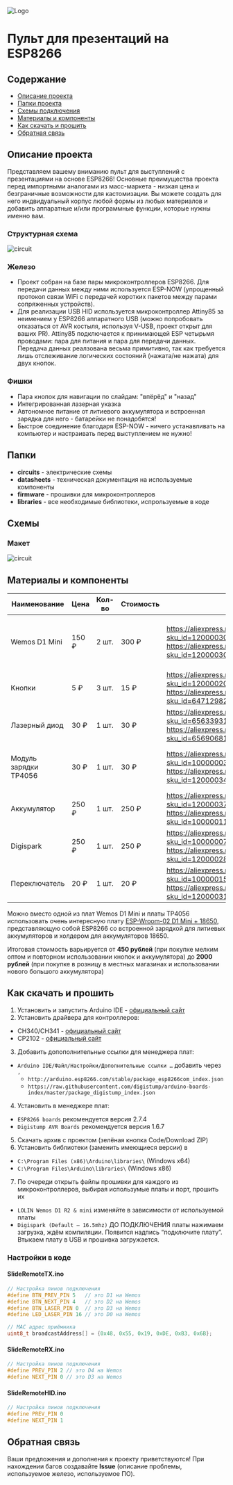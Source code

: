 ![Logo](/SlideRemote.png)
# Пульт для презентаций на ESP8266
## Содержание
* [Описание проекта](#chapter-0)
* [Папки проекта](#chapter-1)
* [Схемы подключения](#chapter-2)
* [Материалы и компоненты](#chapter-3)
* [Как скачать и прошить](#chapter-4)
* [Обратная связь](#chapter-5)

<a id="chapter-0"></a>
## Описание проекта
Представляем вашему вниманию пульт для выступлений с презентациями на основе ESP8266! Основные преимущества проекта перед импортными аналогами из масс-маркета - низкая цена и безграничные возможности для кастомизации. Вы можете создать для него индвидуальный корпус любой формы из любых материалов и добавить аппаратные и/или программные функции, которые нужны именно вам.

### Структурная схема
![circuit](/circuits/StructuralCircuit.svg)

### Железо
- Проект собран на базе пары микроконтроллеров ESP8266. Для передачи данных между ними используется ESP-NOW (упрощенный протокол связи WiFi с передачей коротких пакетов между парами сопряженных устройств).
- Для реализации USB HID используется микроконтроллер Attiny85 за неимением у ESP8266 аппаратного USB (можно попробовать отказаться от AVR костыля, используя V-USB, проект открыт для ваших PR). Attiny85 подключается к принимающей ESP четырьмя проводами: пара для питания и пара для передачи данных. Передача данных реалзована весьма примитивно, так как требуется лишь отслеживание логических состояний (нажата/не нажата) для двух кнопок.

### Фишки
- Пара кнопок для навигации по слайдам: "впёрёд" и "назад"
- Интегрированная лазерная указка
- Автономное питание от литиевого аккумулятора и встроенная зарядка для него - батарейки не понадобятся!
- Быстрое соединение благодаря ESP-NOW - ничего устанавливать на компьютер и настраивать перед выступлением не нужно!

<a id="chapter-1"></a>
## Папки
- **circuits** - электрические схемы
- **datasheets** - техническая документация на используемые компоненты
- **firmware** - прошивки для микроконтроллеров
- **libraries** - все необходимые библиотеки, испрользуемые в коде


<a id="chapter-2"></a>
## Схемы
### Макет
![circuit](/circuits/SlideRemote.png)

<a id="chapter-3"></a>
## Материалы и компоненты
| Наименование          | Цена  | Кол-во | Стоимость | Ссылка                                                                                                                                                                                                                                                        | Комментарий                                                      |
|-----------------------|-------|--------|-----------|---------------------------------------------------------------------------------------------------------------------------------------------------------------------------------------------------------------------------------------------------------------|------------------------------------------------------------------|
| Wemos D1 Mini         | 150 ₽ | 2 шт.  | 300 ₽     | https://aliexpress.ru/item/1005004691735010.html?sku_id=12000030118892637&spm=.search_results.2.b5fe6debne6nar https://aliexpress.ru/item/1005001621784437.html?sku_id=12000030876907542&spm=.search_results.0.b5fe6debne6nar                                 | Можно использовать любые другие отладочные платы на базе ESP8266 |
| Кнопки                | 5 ₽   | 3 шт.  | 15 ₽      | https://aliexpress.ru/item/1005002483504604.html?sku_id=12000020816258869&spm=a2g2w.productlist.search_results.0.295d5690FECFoV https://aliexpress.ru/item/32815841388.html?sku_id=64712982838&spm=a2g2w.productlist.search_results.0.5ebf17d7lz9Jjz          | Подойдут абсолютно любые                                         |
| Лазерный диод         | 30 ₽  | 1 шт.  | 30 ₽      | https://aliexpress.ru/item/32436757591.html?sku_id=65633931684&spm=a2g2w.productlist.search_results.2.372f151e5sMS8q https://aliexpress.ru/item/590519565.html?sku_id=65690681743&spm=a2g2w.productlist.search_results.0.372f151e5sMS8q                       | 5 В, 5 мВт, 650 нм                                               |
| Модуль зарядки TP4056 | 30 ₽  | 1 шт.  | 30 ₽      | https://aliexpress.ru/item/32467578996.html?sku_id=10000003716909975&spm=a2g2w.productlist.search_results.0.3c313100BdBFoH https://aliexpress.ru/item/1005005741783050.html?sku_id=12000034179251543&spm=a2g2w.productlist.search_results.2.5f2666cfGdj9Ts    | Необходимо выбирать со встроенной схемой защиты                  |
| Аккумулятор           | 250 ₽ | 1 шт.  | 250 ₽     | https://aliexpress.ru/item/1005005684424738.html?sku_id=12000037283578784&spm=a2g2w.productlist.search_results.3.b37f312dNCFooa https://aliexpress.ru/item/4000939330410.html?sku_id=10000011329005536&spm=a2g2w.productlist.search_results.10.38178760eEMGWR | Можно использовать аккумуляторы из одноразок                     |
| Digispark             | 250 ₽ | 1 шт.  | 250 ₽     | https://aliexpress.ru/item/32807895683.html?sku_id=10000007831801690&spm=a2g2w.productlist.search_results.0.57674f500AUV34 https://aliexpress.ru/item/1005004203065658.html?sku_id=12000028365468636&spm=a2g2w.productlist.search_results.3.5d115ba6QB8ZHz    |                                                                  |
| Переключатель         | 20 ₽  | 1 шт.  | 20 ₽      | https://aliexpress.ru/item/4001202080623.html?sku_id=10000015286215548&spm=a2g2w.productlist.search_results.15.36e9243dFkvmUQ https://aliexpress.ru/item/1005001513148147.html?sku_id=12000031633680801&spm=a2g2w.productlist.search_results.0.6c5450dcP7qKsL | Нужен для отключения питания                                      |

Можно вместо одной из плат Wemos D1 Mini и платы TP4056 использовать очень интересную плату [ESP-Wroom-02 D1 Mini + 18650](https://aliexpress.ru/item/33060514583.html?sku_id=67531965171&spm=a2g2w.productlist.search_results.9.57387298mYMHuy), представляющую собой ESP8266 со встроенной зарядкой для литиевых аккумуляторов и холдером для аккумуляторов 18650.

Итоговая стоимость варьируется от **450 рублей** (при покупке мелким оптом и повторном использовании кнопок и аккумулятора) до **2000 рублей** (при покупке в розницу в местных магазинах и использовании нового большого аккумулятора)

<a id="chapter-4"></a>
## Как скачать и прошить
1. Установить и запустить Arduino IDE - [официальный сайт](https://www.arduino.cc/en/software')
2. Установить драйвера для контроллеров:
  * CH340/CH341 - [официальный сайт](https://wch-ic.com/downloads/CH341SER_EXE.html)
  * CP2102 - [официальный сайт](https://www.silabs.com/developers/usb-to-uart-bridge-vcp-drivers)
3. Добавить допополнительные ссылки для менеджера плат:
  * `Arduino IDE/Файл/Настройки/Дополнительные ссылки …` добавить через `,`
    - `http://arduino.esp8266.com/stable/package_esp8266com_index.json`
    - `https://raw.githubusercontent.com/digistump/arduino-boards-index/master/package_digistump_index.json`
4. Установить в менеджере плат:
  * `ESP8266 boards` рекомендуется версия 2.7.4
  * `Digistump AVR Boards` рекомендуется версия 1.6.7
5. Скачать архив с проектом (зелёная кнопка Code/Download ZIP)
6. Установить библиотеки (заменить имеющиеся версии) в 
  * `C:\Program Files (x86)\Arduino\libraries\` (Windows x64)  
  * `C:\Program Files\Arduino\libraries\` (Windows x86)
7. По очереди открыть файлы прошивки для каждого из микроконтроллеров, выбирая использумые платы и порт, прошить их
  * `LOLIN Wemos D1 R2 & mini` изменяйте в зависимости от используемой платы
  * `Digispark (Default – 16.5mhz)` ДО ПОДКЛЮЧЕНИЯ платы нажимаем загрузка, ждём компиляции. Появится надпись “подключите плату”. Втыкаем плату в USB и прошивка загружается.

### Настройки в коде
#### SlideRemoteTX.ino
```cpp
// Настройка пинов подключения
#define BTN_PREV_PIN 5   // это D1 на Wemos
#define BTN_NEXT_PIN 4   // это D2 на Wemos
#define BTN_LASER_PIN 0  // это D3 на Wemos
#define LED_LASER_PIN 16 // это D0 на Wemos

// MAC адрес приёмника
uint8_t broadcastAddress[] = {0x48, 0x55, 0x19, 0xDE, 0xB3, 0x6B};
```
#### SlideRemoteRX.ino
```cpp
// Настройка пинов подключения
#define PREV_PIN 2 // это D4 на Wemos
#define NEXT_PIN 0 // это D3 на Wemos
```
#### SlideRemoteHID.ino
```cpp
// Настройка пинов подключения
#define PREV_PIN 0
#define NEXT_PIN 1
```

<a id="chapter-5"></a>
## Обратная связь
Ваши предложения и дополнения к проекту приветствуются! При нахождении багов создавайте **Issue** (описание проблемы, используемое железо, используемое ПО).

